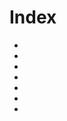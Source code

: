 # Index

- [가장 기본적인 로직연습]: https://github.com/baekjinyeong/StudyJS/tree/master/basis-js
- [흔히 레이어/모달로 칭하는 형태의 UI]: https://github.com/baekjinyeong/StudyJS/tree/master/dialog
- [캘린더 만들기 (javascript 사용)]: https://github.com/baekjinyeong/StudyJS/tree/master/calendar
- [원페이지 스크롤만들기 (jquery 사용)]: https://github.com/baekjinyeong/StudyJS/tree/master/one_page_scroll
- [가로 롤링 리스트 만들기 (jquery 사용)]: https://github.com/baekjinyeong/StudyJS/tree/master/rollingTabList
- [로또번호 생성기 (javascript 사용)]: https://github.com/baekjinyeong/StudyJS/tree/master/lottoNumber_Create
- [무한 롤링 배너 만들기 (jquery 사용)]: https://github.com/baekjinyeong/StudyJS/tree/master/visualSlide
